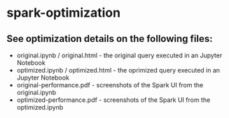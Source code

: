 # spark-optimization
## See optimization details on the following files:
- original.ipynb / original.html - the original query executed in an Jupyter Notebook
- optimized.ipynb / optimized.html - the oprimized query executed in an Jupyter Notebook
- original-performance.pdf - screenshots of the Spark UI from the original.ipynb
- optimized-performance.pdf - screenshots of the Spark UI from the optimized.ipynb

